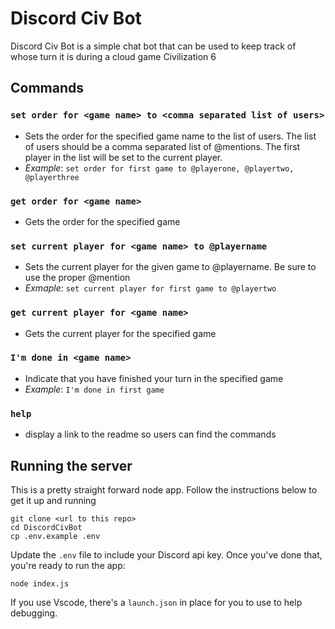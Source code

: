 # Discord Civ Bot
Discord Civ Bot is a simple chat bot that can be used to keep track of whose turn it is during a cloud game Civilization 6

## Commands
### `set order for <game name> to <comma separated list of users>`
- Sets the order for the specified game name to the list of users. The list of users should be a comma separated list of @mentions. The first player in the list will be set to the current player.
- _Example_: `set order for first game to @playerone, @playertwo, @playerthree`
### `get order for <game name>`
- Gets the order for the specified game
### `set current player for <game name> to @playername`
- Sets the current player for the given game to @playername. Be sure to use the proper @mention
- _Exmaple_: `set current player for first game to @playertwo`
### `get current player for <game name>`
- Gets the current player for the specified game
### `I'm done in <game name>`
- Indicate that you have finished your turn in the specified game
- _Example_: `I'm done in first game`
### `help`
- display a link to the readme so users can find the commands

 ## Running the server
 This is a pretty straight forward node app. Follow the instructions below to get it up and running

 ```
 git clone <url to this repo>
 cd DiscordCivBot
 cp .env.example .env
 ```

 Update the `.env` file to include your Discord api key. Once you've done that, you're ready to run the app:

 ```
 node index.js
 ```

 If you use Vscode, there's a `launch.json` in place for you to use to help debugging.